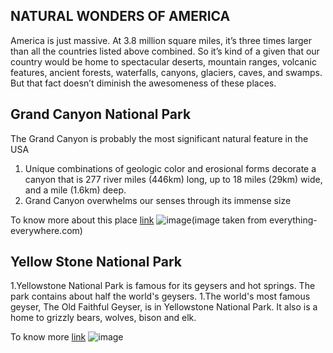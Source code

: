 ##    NATURAL WONDERS OF AMERICA   
America is just massive. At 3.8 million square miles, it’s three times larger than all the countries listed above combined. So it’s kind of a given that our country would be home to spectacular deserts, mountain ranges, volcanic features, ancient forests, waterfalls, canyons, glaciers, caves, and swamps. But that fact doesn’t diminish the awesomeness of these places.

## Grand Canyon National Park
The Grand Canyon is probably the most significant natural feature in the USA
1. Unique combinations of geologic color and erosional forms decorate a canyon that is 277 river miles (446km) long, up to 18 miles (29km) wide, and a mile (1.6km) deep.
1. Grand Canyon overwhelms our senses through its immense size 

 To know more about this place [link](https://www.britannica.com/place/Grand-Canyon-National-Park)
![image](https://photos.smugmug.com/North-America/Arizona/Grand-Canyon/GMA8811/697087720_7azt7-X3.jpg)(image taken from everything-everywhere.com)

## Yellow Stone National Park
1.Yellowstone National Park is famous for its geysers and hot springs. The park contains about half the world's geysers.
1.The world's most famous geyser, The Old Faithful Geyser, is in Yellowstone National Park. It also is a home to grizzly bears, wolves, bison and elk.

To know more [link](https://www.doi.gov/blog/7-things-you-didnt-know-about-yellowstone-national-park)
![image](https://www.doi.gov/sites/doi.gov/files/uploads/YellowstoneNPNataliaOrniaSTECropped.jpg)



